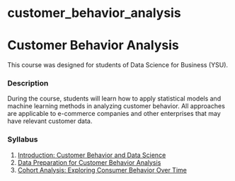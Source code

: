 # customer_behavior_analysis

# Customer Behavior Analysis

This course was designed for students of Data Science for Business (YSU).

### Description

During the course, students will learn how to apply statistical models and machine learning methods in analyzing customer behavior. All approaches are applicable to e-commerce companies and other enterprises that may have relevant customer data.


### Syllabus 

1. [Introduction: Customer Behavior and Data Science](https://github.com/LilitYolyan/customer_behavior_analysis/blob/master/Week_1_Introduction_Customer_Behavior.md)
2. [Data Preparation for Customer Behavior Analysis](https://github.com/LilitYolyan/customer_behavior_analysis/blob/master/Week_2_Data_Preparation_and_EDA.ipynb)
3. [Cohort Analysis: Exploring Consumer Behavior Over Time](https://github.com/LilitYolyan/customer_behavior_analysis/blob/master/Week_3_Cohort_Analysis.ipynb) 


